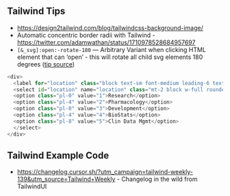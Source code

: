 ## Tailwind Tips

- https://design2tailwind.com/blog/tailwindcss-background-image/
- Automatic concentric border radii with Tailwind - https://twitter.com/adamwathan/status/1710978528684957697
- `[&_svg]:open:-rotate-180` — Arbitrary Variant when clicking HTML element that can ‘open’ - this will rotate all child svg elements 180 degrees ([tip source](https://www.stefanjudis.com/today-i-learned/how-to-style-element-descendants-with-tailwind-css/?utm_campaign=tailwind-weekly-137&utm_source=Tailwind+Weekly))

```python
<div>
  <label for="location" class="block text-sm font-medium leading-6 text-gray-900">Location</label>
  <select id="location" name="location" class="mt-2 block w-full rounded-md border-0 py-1.5 pl-3 pr-10 text-gray-900 ring-1 ring-inset ring-gray-300 focus:ring-2 focus:ring-indigo-600 sm:text-sm sm:leading-6">
  <option class="pl-0" value="1">Research</option>
  <option class="pl-4" value="2">Pharmacology</option>
  <option class="pl-0" value="3">Development</option>
  <option class="pl-4" value="4">BioStats</option>
  <option class="pl-8" value="5">Clin Data Mgmt</option>
  </select>
</div>
```

## Tailwind Example Code

- https://changelog.cursor.sh/?utm_campaign=tailwind-weekly-139&utm_source=Tailwind+Weekly - Changelog in the wild from TailwindUI